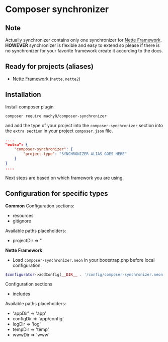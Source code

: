 # Composer synchronizer

## Note
Actually synchronizer contains only one synchronizer for [Nette Framework](https://nette.org/en/).
**HOWEVER** synchronizer is flexible and easy to extend so please if there is no synchronizer for your
favorite framework create it according to the docs.

## Ready for projects (aliases)
- [Nette Framework](https://nette.org/en/) (`nette`, `nette2`)


## Installation
Install composer plugin
````
composer require machy8/composer-synchronizer
````

and add the type of your project into the `composer-synchronizer` section
into the `extra section` in your project `composer.json` file.
````JSON
....
"extra": {
    "composer-synchronizer": {
        "project-type": "SYNCHRONIZER ALIAS GOES HERE"
    }
}
....
````

Next steps are based on which framework you are using.

## Configuration for specific types
**Common**
Configuration sections:
- resources
- gitignore

Available paths placeholders:
- projectDir => ''

**Nette Framework**
- Load `composer-synchronizer.neon` in your bootstrap.php before local configuration.

````PHP
$configurator->addConfig(__DIR__ . '/config/composer-synchronizer.neon');
````
Configuration sections
- includes

Available paths placeholders:
- 'appDir' => 'app'
- configDir => 'app/config'
- logDir => 'log'
- tempDir => 'temp'
- wwwDir => 'www'
